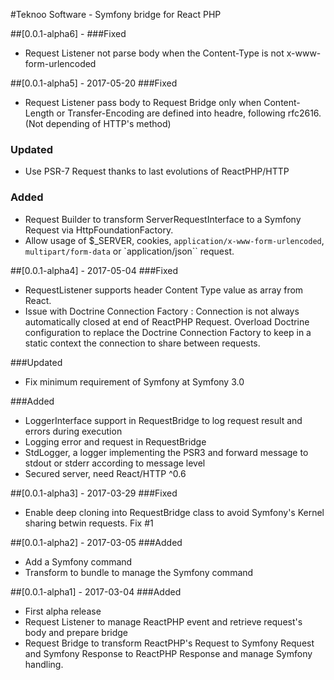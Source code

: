 #Teknoo Software - Symfony bridge for React PHP

##[0.0.1-alpha6] -
###Fixed
- Request Listener not parse body when the Content-Type is not x-www-form-urlencoded

##[0.0.1-alpha5] - 2017-05-20
###Fixed
- Request Listener pass body to Request Bridge only when Content-Length or Transfer-Encoding are defined into headre,
  following rfc2616. (Not depending of HTTP's method)

### Updated
- Use PSR-7 Request thanks to last evolutions of ReactPHP/HTTP

### Added
- Request Builder to transform ServerRequestInterface to a Symfony Request via HttpFoundationFactory.
- Allow usage of $_SERVER, cookies, `application/x-www-form-urlencoded`, `multipart/form-data` or `application/json``
  request.

##[0.0.1-alpha4] - 2017-05-04
###Fixed
- RequestListener supports header Content Type value as array from React.
- Issue with Doctrine Connection Factory : Connection is not always automatically closed at end of ReactPHP Request.
    Overload Doctrine configuration to replace the Doctrine Connection Factory to keep in a static context the connection
    to share between requests.

###Updated
- Fix minimum requirement of Symfony at Symfony 3.0

###Added
- LoggerInterface support in RequestBridge to log request result and errors during execution
- Logging error and request in RequestBridge
- StdLogger, a logger implementing the PSR3 and forward message to stdout or stderr according to message level
- Secured server, need React/HTTP ^0.6

##[0.0.1-alpha3] - 2017-03-29
###Fixed
- Enable deep cloning into RequestBridge class to avoid Symfony's Kernel sharing betwin requests. Fix #1

##[0.0.1-alpha2] - 2017-03-05
###Added
- Add a Symfony command
- Transform to bundle to manage the Symfony command

##[0.0.1-alpha1] - 2017-03-04
###Added
- First alpha release
- Request Listener to manage ReactPHP event and retrieve request's body and prepare bridge
- Request Bridge to transform ReactPHP's Request to Symfony Request and Symfony Response to ReactPHP Response and
  manage Symfony handling.

